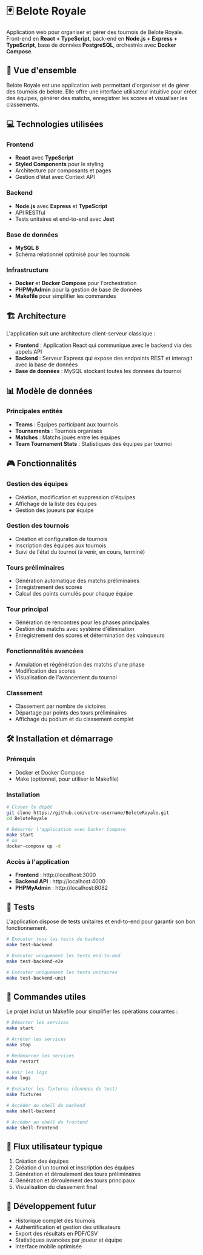 # 🃏 Belote Royale

Application web pour organiser et gérer des tournois de Belote Royale.  
Front-end en **React + TypeScript**, back-end en **Node.js + Express + TypeScript**, base de données **PostgreSQL**, orchestrés avec **Docker Compose**.

## 🚀 Vue d'ensemble

Belote Royale est une application web permettant d'organiser et de gérer des tournois de belote. Elle offre une interface utilisateur intuitive pour créer des équipes, générer des matchs, enregistrer les scores et visualiser les classements.

## 💻 Technologies utilisées

### Frontend
- **React** avec **TypeScript**
- **Styled Components** pour le styling
- Architecture par composants et pages
- Gestion d'état avec Context API

### Backend
- **Node.js** avec **Express** et **TypeScript**
- API RESTful
- Tests unitaires et end-to-end avec **Jest**

### Base de données
- **MySQL 8**
- Schéma relationnel optimisé pour les tournois

### Infrastructure
- **Docker** et **Docker Compose** pour l'orchestration
- **PHPMyAdmin** pour la gestion de base de données
- **Makefile** pour simplifier les commandes

## 🏗️ Architecture

L'application suit une architecture client-serveur classique :

- **Frontend** : Application React qui communique avec le backend via des appels API
- **Backend** : Serveur Express qui expose des endpoints REST et interagit avec la base de données
- **Base de données** : MySQL stockant toutes les données du tournoi

## 📊 Modèle de données

### Principales entités

- **Teams** : Équipes participant aux tournois
- **Tournaments** : Tournois organisés
- **Matches** : Matchs joués entre les équipes
- **Team Tournament Stats** : Statistiques des équipes par tournoi

## 🎮 Fonctionnalités

### Gestion des équipes
- Création, modification et suppression d'équipes
- Affichage de la liste des équipes
- Gestion des joueurs par équipe

### Gestion des tournois
- Création et configuration de tournois
- Inscription des équipes aux tournois
- Suivi de l'état du tournoi (à venir, en cours, terminé)

### Tours préliminaires
- Génération automatique des matchs préliminaires
- Enregistrement des scores
- Calcul des points cumulés pour chaque équipe

### Tour principal
- Génération de rencontres pour les phases principales
- Gestion des matchs avec système d'élimination
- Enregistrement des scores et détermination des vainqueurs

### Fonctionnalités avancées
- Annulation et régénération des matchs d'une phase
- Modification des scores
- Visualisation de l'avancement du tournoi

### Classement
- Classement par nombre de victoires
- Départage par points des tours préliminaires
- Affichage du podium et du classement complet

## 🛠️ Installation et démarrage

### Prérequis
- Docker et Docker Compose
- Make (optionnel, pour utiliser le Makefile)

### Installation

```bash
# Cloner le dépôt
git clone https://github.com/votre-username/BeloteRoyale.git
cd BeloteRoyale

# Démarrer l'application avec Docker Compose
make start
# ou
docker-compose up -d
```

### Accès à l'application
- **Frontend** : http://localhost:3000
- **Backend API** : http://localhost:4000
- **PHPMyAdmin** : http://localhost:8082

## 🧪 Tests

L'application dispose de tests unitaires et end-to-end pour garantir son bon fonctionnement.

```bash
# Exécuter tous les tests du backend
make test-backend

# Exécuter uniquement les tests end-to-end
make test-backend-e2e

# Exécuter uniquement les tests unitaires
make test-backend-unit
```

## 📝 Commandes utiles

Le projet inclut un Makefile pour simplifier les opérations courantes :

```bash
# Démarrer les services
make start

# Arrêter les services
make stop

# Redémarrer les services
make restart

# Voir les logs
make logs

# Exécuter les fixtures (données de test)
make fixtures

# Accéder au shell du backend
make shell-backend

# Accéder au shell du frontend
make shell-frontend
```

## 🔄 Flux utilisateur typique

1. Création des équipes
2. Création d'un tournoi et inscription des équipes
3. Génération et déroulement des tours préliminaires
4. Génération et déroulement des tours principaux
5. Visualisation du classement final

## 🚧 Développement futur

- Historique complet des tournois
- Authentification et gestion des utilisateurs
- Export des résultats en PDF/CSV
- Statistiques avancées par joueur et équipe
- Interface mobile optimisée
